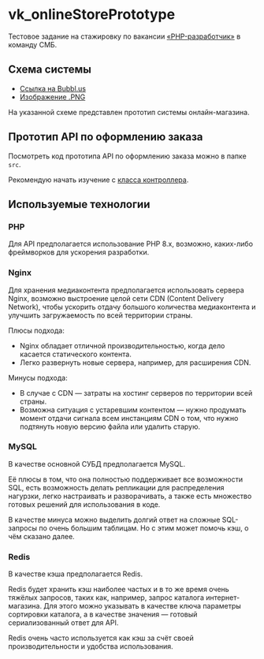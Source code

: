 # vk_onlineStorePrototype

Тестовое задание на стажировку по вакансии [«PHP-разработчик»](https://internship.vk.company/vacancy/842) в команду СМБ.

## Схема системы

* [Ссылка на Bubbl.us](http://go.bubbl.us/e23433/3fda?/Тестовое-задание-в-VK-СМБ)
* [Изображение .PNG](https://github.com/Encritary/vk_onlineStorePrototype/blob/main/schema/schema.png)

На указанной схеме представлен прототип системы онлайн-магазина.

## Прототип API по оформлению заказа

Посмотреть код прототипа API по оформлению заказа можно в папке `src`.

Рекомендую начать изучение с [класса контроллера](https://github.com/Encritary/vk_onlineStorePrototype/blob/main/src/controllers/OrderController.php).

## Используемые технологии

### PHP

Для API предполагается использование PHP 8.x, возможно, каких-либо фреймворков для ускорения разработки.

### Nginx

Для хранения медиаконтента предполагается использовать сервера Nginx, возможно выстроение целой сети CDN 
(Content Delivery Network), чтобы ускорить отдачу большого количества медиаконтента и улучшить загружаемость по всей 
территории страны.

Плюсы подхода:
+ Nginx обладает отличной производительностью, когда дело касается статического контента.
+ Легко развернуть новые сервера, например, для расширения CDN.

Минусы подхода:
+ В случае с CDN — затраты на хостинг серверов по территории всей страны.
+ Возможна ситуация с устаревшим контентом — нужно продумать момент отдачи сигнала всем инстанциям CDN о том, что нужно 
подтянуть новую версию файла или удалить старую.

### MySQL

В качестве основной СУБД предполагается MySQL.

Её плюсы в том, что она полностью поддерживает все возможности SQL, есть возможность делать репликации для распределения 
нагурзки, легко настраивать и разворачивать, а также есть множество готовых решений для использования в коде.

В качестве минуса можно выделить долгий ответ на сложные SQL-запросы по очень большим таблицам. Но с этим может помочь 
кэш, о чём сказано далее.

### Redis

В качестве кэша предполагается Redis.

Redis будет хранить кэш наиболее частых и в то же время очень тяжёлых запросов, таких как, например, запрос каталога 
интернет-магазина. Для этого можно указывать в качестве ключа параметры сортировки каталога, а в качестве значения — 
готовый сериализованный ответ для API.

Redis очень часто используется как кэш за счёт своей производительности и удобства использования.
